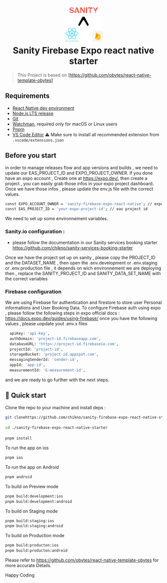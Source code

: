 <h1 align="center">
  <img alt="logo" src="./assets/icon.png" width="124px" style="border-radius:10px"/><br/>
Sanity Firebase Expo react native starter</h1>

> This Project is based on [https://github.com/obytes/react-native-template-obytes]

## Requirements

- [React Native dev environment ](https://reactnative.dev/docs/environment-setup)
- [Node.js LTS release](https://nodejs.org/en/)
- [Git](https://git-scm.com/)
- [Watchman](https://facebook.github.io/watchman/docs/install#buildinstall), required only for macOS or Linux users
- [Pnpm](https://pnpm.io/installation)
- [VS Code Editor](https://code.visualstudio.com/download) ⚠️ Make sure to install all recommended extension from `.vscode/extensions.json`


## Before you start




in order to manage releases flow and app versions and builds , we need to update our EAS_PROJECT_ID and EXPO_PROJECT_OWNER.
If you done have an expo account , Create one at https://expo.dev/, then create a project , you can easily grab those infos in your expo project dashboard. 
Once we have those infos , please update the env.js file with the correct values.

```sh
const EXPO_ACCOUNT_OWNER = 'sanity-firebase-expo-react-native'; // expo account owner
const EAS_PROJECT_ID = 'your-expo-project-id'; // eas project id
```

 We need to set up some environnement variables. 
### Sanity.io configuration : 
- please follow the documentation in our Sanity services booking starter https://github.com/chikno/sanity-services-booking-starter

Once we have the project set up on sanity , please copy the PROJECT_ID and the DATASET_NAME , 
then open the .env.development or .env.staging or .env.production file , it depends on wich environnement we are deploying then , replace the SANITY_PROJECT_ID and SANITY_DATA_SET_NAME with the correct variables

### Firebase configuration

We are using Firebase for authentication and firestore to store user Personal informations and User Booking Data.
To configure Firebase auth using expo , please follow the following steps in expo official docs : 
https://docs.expo.dev/guides/using-firebase/
once you have the following values , please uopdate yout .env.x files

```sh
  apiKey: 'api-key',
  authDomain: 'project-id.firebaseapp.com',
  databaseURL: 'https://project-id.firebaseio.com',
  projectId: 'project-id',
  storageBucket: 'project-id.appspot.com',
  messagingSenderId: 'sender-id',
  appId: 'app-id',
  measurementId: 'G-measurement-id',
```

and we are ready to go further with the next steps.


## 👋 Quick start


Clone the repo to your machine and install deps :

```sh
git clonehttps://github.com/chikno/sanity-firebase-expo-react-native-starter

cd ./sanity-firebase-expo-react-native-starter

pnpm install
```

To run the app on ios

```sh
pnpm ios
```

To run the app on Android

```sh
pnpm android
```


To build on Preview mode
```sh
pnpm build:development:ios
pnpm build:development:android
```


To build on Staging mode
```sh
pnpm build:staging:ios
pnpm build:staging:android
```



To build on Production mode
```sh
pnpm build:producton:ios
pnpm build:producton:android
```



Please refer to https://github.com/obytes/react-native-template-obytes for more accurate Details.


Happy Coding